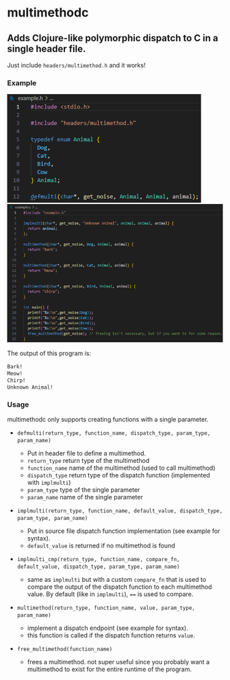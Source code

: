 # multimethodc

## Adds Clojure-like polymorphic dispatch to C in a single header file.

Just include `headers/multimethod.h` and it works!

### Example
![example.h.png](https://raw.githubusercontent.com/g-jensen/multimethodc/refs/heads/master/resources/example.h.png)
![example.c.png](https://raw.githubusercontent.com/g-jensen/multimethodc/refs/heads/master/resources/example.c.png)

The output of this program is:
```
Bark!
Meow!
Chirp!
Unknown Animal!
```

### Usage

multimethodc only supports creating functions with a single parameter.

- `defmulti(return_type, function_name, dispatch_type, param_type, param_name)` 
  - Put in header file to define a multimethod.
  - `return_type` return type of the multimethod
  - `function_name` name of the multimethod (used to call multimethod)
  - `dispatch_type` return type of the dispatch function (implemented with `implmulti`)
  - `param_type` type of the single parameter
  - `param_name` name of the single parameter

- `implmulti(return_type, function_name, default_value, dispatch_type, param_type, param_name)`
  - Put in source file dispatch function implementation (see example for syntax).
  - `default_value` is returned if no multimethod is found

- `implmulti_cmp(return_type, function_name, compare_fn, default_value, dispatch_type, param_type, param_name)`
  - same as `implmulti` but with a custom `compare_fn` that is used to compare the output of the dispatch function to each multimethod value. By default (like in `implmulti`), `==` is used to compare.

- `multimethod(return_type, function_name, value, param_type, param_name)`
  - implement a dispatch endpoint (see example for syntax).
  - this function is called if the dispatch function returns `value`.

- `free_multimethod(function_name)`
  - frees a multimethod. not super useful since you probably want a multimethod to exist for the entire runtime of the program.